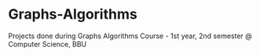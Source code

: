 # Graphs-Algorithms
Projects done during Graphs Algorithms Course - 1st year, 2nd semester @ Computer Science, BBU 
